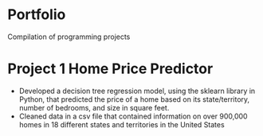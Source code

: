 # Portfolio
Compilation of programming projects

# Project 1 Home Price Predictor
* Developed a decision tree regression model, using the sklearn library in Python, that predicted the price of a home based on its state/territory, number of bedrooms, and size in square feet.
* Cleaned data in a csv file that contained information on over 900,000 homes in 18 different states and territories in the United States
